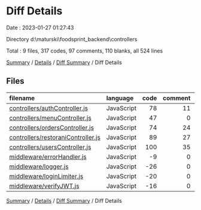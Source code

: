 # Diff Details

Date : 2023-01-27 01:27:43

Directory d:\\maturski\\foodsprint_backend\\controllers

Total : 9 files,  317 codes, 97 comments, 110 blanks, all 524 lines

[Summary](results.md) / [Details](details.md) / [Diff Summary](diff.md) / Diff Details

## Files
| filename | language | code | comment | blank | total |
| :--- | :--- | ---: | ---: | ---: | ---: |
| [controllers/authController.js](/controllers/authController.js) | JavaScript | 78 | 11 | 21 | 110 |
| [controllers/menuController.js](/controllers/menuController.js) | JavaScript | 47 | 0 | 14 | 61 |
| [controllers/ordersController.js](/controllers/ordersController.js) | JavaScript | 74 | 24 | 25 | 123 |
| [controllers/restoraniController.js](/controllers/restoraniController.js) | JavaScript | 89 | 27 | 29 | 145 |
| [controllers/usersController.js](/controllers/usersController.js) | JavaScript | 100 | 35 | 40 | 175 |
| [middleware/errorHandler.js](/middleware/errorHandler.js) | JavaScript | -9 | 0 | -5 | -14 |
| [middleware/logger.js](/middleware/logger.js) | JavaScript | -26 | 0 | -5 | -31 |
| [middleware/loginLimiter.js](/middleware/loginLimiter.js) | JavaScript | -20 | 0 | -3 | -23 |
| [middleware/verifyJWT.js](/middleware/verifyJWT.js) | JavaScript | -16 | 0 | -6 | -22 |

[Summary](results.md) / [Details](details.md) / [Diff Summary](diff.md) / Diff Details